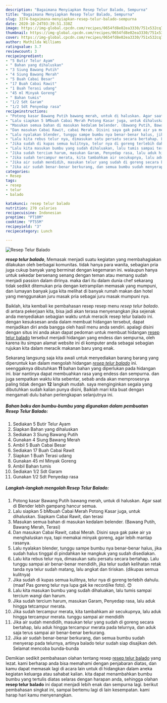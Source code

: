```yaml
---
description: "Bagaimana Menyiapkan Resep Telur Balado, Sempurna"
title: "Bagaimana Menyiapkan Resep Telur Balado, Sempurna"
slug: 3374-bagaimana-menyiapkan-resep-telur-balado-sempurna
date: 2020-10-24T03:39:51.338Z
image: https://img-global.cpcdn.com/recipes/0654fd8e02ea3330/751x532cq70/resep-telur-balado-foto-resep-utama.jpg
thumbnail: https://img-global.cpcdn.com/recipes/0654fd8e02ea3330/751x532cq70/resep-telur-balado-foto-resep-utama.jpg
cover: https://img-global.cpcdn.com/recipes/0654fd8e02ea3330/751x532cq70/resep-telur-balado-foto-resep-utama.jpg
author: Mathilda Williams
ratingvalue: 3.7
reviewcount: 3
recipeingredient:
- "5 Butir Telur Ayam"
- " Bahan yang dihaluskan"
- "3 Siung Bawang Putih"
- "4 Siung Bawang Merah"
- "5 Buah Cabai Besar"
- "17 Buah Cabai Rawit"
- "1 Buah Terasi udang"
- "45 ml Minyak Goreng"
- " Bahan tumis"
- "1/2 Sdt Garam"
- "1/2 Sdt Penyedap rasa"
recipeinstructions:
- "Potong kasar Bawang Putih bawang merah, untuk di haluskan. Agar saat di Blender lebih gampang hancur semua."
- "Lalu siapkan 5 bMbuah Cabai Merah Potong Kasar juga, untuk dihaluskan. Siapkam Cabai Rawit, dan terasi"
- "Masukan semua bahan di masukan kedalam belender. (Bawang Putih, Bawang Merah, Terasi)"
- "Dan masukan Cabai Rawit, cabai Merah. Disini saya gak pake air ya menghaluskan nya, tapi memakai minyak goreng, agar lebih mantap rasanya."
- "Lalu nyalakan blender, tunggu sampe bumbu nya benar-benar halus, jika sudah halus tinggal di pindahkan ke mangkuk yang sudah disediakan."
- "Lalu kita rebus telur nya, dimasukan satu persatu secara bertahap. Lalu tunggu sampai air benar-benar mendidih, jika telur sudah kelihatan retak tanda nya telur sudah matang, lalu angkat dan tiriskan. (dikupas semua kulitnya)"
- "Jika sudah di kupas semua kulitnya, telur nya di goreng terlebih dahulu. (maaf Pas goreng telur nya lupa gak ke record/ke foto). 😊"
- "Lalu kita masukan bumbu yang sudah dihaluakan, lalu tumis sampai tercium wangi dan harum."
- "Jika sudah tercium harum, masukan Garam, Penyedap rasa, lalu aduk hingga tetcampur merata."
- "Jika sudah tercampur merata, kita tambahkam air secukupnya, lalu aduk hingga tercampur merata. tunggu sampai air mendidih"
- "Jika air sudah mendidih, masukan telur yang sudah di goreng secara bertahap, lalu aduk hingga tercampur merata pada telurnya, dan aduk saja terus sampai air benar-benar berkurang."
- "Jika air sudah benar-benar berkurang, dan semua bumbu sudah menyerap pada telurnya, artinya balado telur sudah siap disajikan deh. Selamat mencoba bunda-bunda"
categories:
- Resep
tags:
- resep
- telur
- balado

katakunci: resep telur balado 
nutrition: 270 calories
recipecuisine: Indonesian
preptime: "PT10M"
cooktime: "PT55M"
recipeyield: "3"
recipecategory: Lunch

---
```



![Resep Telur Balado](https://img-global.cpcdn.com/recipes/0654fd8e02ea3330/751x532cq70/resep-telur-balado-foto-resep-utama.jpg)

<b><i>resep telur balado</i></b>, Memasak menjadi suatu kegiatan yang membahagiakan dilakukan oleh berbagai komunitas. tidak hanya para wanita, sebagian pria juga cukup banyak yang berminat dengan kegemaran ini. walaupun hanya untuk sekedar bersenang senang dengan teman atau memang sudah menjadi passion dalam dirinya. maka dari itu dalam dunia chef sekarang tidak sedikit ditemukan pria dengan ketrampilan memasak yang mumpuni, dan lumayan banyak juga kita melihat di banyak rumah makan dan hotel yang menggunakan juru masak pria sebagai juru masak mumpuni nya.



Baiklah, kita kembali ke pembahasan resep resep menu <i>resep telur balado</i>. di antara pekerjaan kita, bisa jadi akan terasa menyenangkan jika sejenak anda menyediakan sebagian waktu untuk meracik resep telur balado ini. dengan kesuksesan anda dalam membuat hidangan tersebut, dapat menjadikan diri anda bangga oleh hasil menu anda sendiri. apalagi disini dengan situs ini anda akan dapat pedoman untuk membuat hidangan <u>resep telur balado</u> tersebut menjadi hidangan yang endess dan sempurna, oleh karena itu simpan alamat website ini di komputer anda sebagai sebagian rujukan kita dalam meracik makanan baru yang enak.


Sekarang langsung saja kita awali untuk menyediakan barang barang yang diperuntuk kan dalam mengolah hidangan <u><i>resep telur balado</i></u> ini. seenggaknya dibutuhkan <b>11</b> bahan bahan yang diperlukan pada hidangan ini. biar nantinya dapat membuahkan rasa yang endess dan sempurna. dan juga sempatkan waktu kita sebentar, sebab anda akan memprosesnya paling tidak dengan <b>12</b> langkah mudah. saya menginginkan segala yang dibutuhkan sudah kalian punya disini, Baiklah mari kita buat dengan mengamati dulu bahan perlengkapan selanjutnya ini.

<!--inarticleads1-->

##### Bahan baku dan bumbu-bumbu yang digunakan dalam pembuatan Resep Telur Balado:

1. Sediakan 5 Butir Telur Ayam
1. Siapkan  Bahan yang dihaluskan
1. Sediakan 3 Siung Bawang Putih
1. Gunakan 4 Siung Bawang Merah
1. Ambil 5 Buah Cabai Besar
1. Sediakan 17 Buah Cabai Rawit
1. Siapkan 1 Buah Terasi udang
1. Gunakan 45 ml Minyak Goreng
1. Ambil  Bahan tumis
1. Sediakan 1/2 Sdt Garam
1. Gunakan 1/2 Sdt Penyedap rasa




<!--inarticleads2-->

##### Langkah-langkah mengolah Resep Telur Balado:

1. Potong kasar Bawang Putih bawang merah, untuk di haluskan. Agar saat di Blender lebih gampang hancur semua.
1. Lalu siapkan 5 bMbuah Cabai Merah Potong Kasar juga, untuk dihaluskan. Siapkam Cabai Rawit, dan terasi
1. Masukan semua bahan di masukan kedalam belender. (Bawang Putih, Bawang Merah, Terasi)
1. Dan masukan Cabai Rawit, cabai Merah. Disini saya gak pake air ya menghaluskan nya, tapi memakai minyak goreng, agar lebih mantap rasanya.
1. Lalu nyalakan blender, tunggu sampe bumbu nya benar-benar halus, jika sudah halus tinggal di pindahkan ke mangkuk yang sudah disediakan.
1. Lalu kita rebus telur nya, dimasukan satu persatu secara bertahap. Lalu tunggu sampai air benar-benar mendidih, jika telur sudah kelihatan retak tanda nya telur sudah matang, lalu angkat dan tiriskan. (dikupas semua kulitnya)
1. Jika sudah di kupas semua kulitnya, telur nya di goreng terlebih dahulu. (maaf Pas goreng telur nya lupa gak ke record/ke foto). 😊
1. Lalu kita masukan bumbu yang sudah dihaluakan, lalu tumis sampai tercium wangi dan harum.
1. Jika sudah tercium harum, masukan Garam, Penyedap rasa, lalu aduk hingga tetcampur merata.
1. Jika sudah tercampur merata, kita tambahkam air secukupnya, lalu aduk hingga tercampur merata. tunggu sampai air mendidih
1. Jika air sudah mendidih, masukan telur yang sudah di goreng secara bertahap, lalu aduk hingga tercampur merata pada telurnya, dan aduk saja terus sampai air benar-benar berkurang.
1. Jika air sudah benar-benar berkurang, dan semua bumbu sudah menyerap pada telurnya, artinya balado telur sudah siap disajikan deh. Selamat mencoba bunda-bunda




Demikian sedikit pembahasan olahan tentang resep <u>resep telur balado</u> yang lezat. kami berharap anda bisa memahami dengan penjabaran diatas, dan kamu dapat memasak lagi di acara lain untuk di hidangkan dalam aneka kegiatan keluarga atau sahabat kalian. kita dapat menambahkan bumbu bumbu yang tertulis diatas selaras dengan harapan anda, sehingga olahan <b>resep telur balado</b> ini dapat menjadi lebih enak dan sempurna lagi. berikut pembahasan singkat ini, sampai bertemu lagi di lain kesempatan. kami harap hari kamu menyenangkan.
